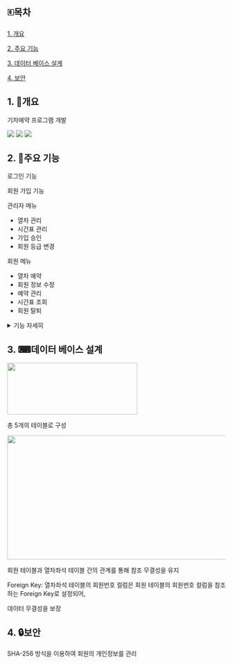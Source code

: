 ## 🗉목차
[1. 개요](#1-개요)

[2. 주요 기능](#2-주요-기능)

[3. 데이터 베이스 설계](#3-데이터-베이스-설계)

[4. 보안](#4-보안)

## 1. 🚄개요
기차예약 프로그램 개발

<img src="https://img.shields.io/badge/-C%23-000000?logo=Csharp&style=flat&logo=Csharp&logoColor=white"/> <img src="https://img.shields.io/badge/dotnet-512BD4?style=for-the-badge&logo=dotnet&logoColor=white"> <img src="https://img.shields.io/badge/oracle-F80000?style=for-the-badge&logo=oracle&logoColor=white">
## 2. 🔧주요 기능
로그인 기능

회원 가입 기능

관리자 메뉴
- 열차 관리
- 시간표 관리
- 가입 승인
- 회원 등급 변경

회원 메뉴
- 열차 예약
- 회원 정보 수정
- 예약 관리
- 시간표 조회
- 회원 탈퇴

<details>
<summary>기능 자세히</summary>
  
<img src="https://github.com/user-attachments/assets/c94f6b4b-b321-467e-a67d-cd569675f1c1" width="500" height="294"/>

로그인 화면

DB에 있는 아이디, 비밀번호와 일치 할 경우 로그인 성공

비밀번호는 SHA-256방식을 이용하여 암호화하여 보안

<img src="https://github.com/user-attachments/assets/d02815d8-06de-4b4e-9995-4c1c11e78fa0" width="500" height="294"/>

회원 가입 화면
  
<img src="https://github.com/user-attachments/assets/36aa490a-d413-401d-81bd-de3ae582a06d" width="500" height="294"/>

관리자 메뉴 화면

기차 시간표 및 열차 등록 

회원 가입 승인 및 등급 수정

이 메뉴에서 등록한 열차는 열차 테이블에 자동으로 입력

<img src="https://github.com/user-attachments/assets/644f37ae-522b-4c91-befb-dcd8676f465e" width="500" height="294"/>

회원 메뉴 화면

열차를 예약 및 조회/취소/수정

시간표만 조회도 가능

회원탈퇴 기능 구현

<img src="https://github.com/user-attachments/assets/1279d04e-3c3e-4f4d-ad8b-6df6bce392fe" width="500" height="294"/>

예매 화면

출발역과 도착역을 선택

예약 테이블을 조회

예약 가능한 시간만 선택이 가능

열차 선택 후 선택가능한 좌석중 원하는 좌석을 선택

이후 결제방법으로 예매

예매가 완료시 DB에 입력

이 후 조회 및 수정/취소 시

해당 테이블을 조회 후 수행.
</details>

## 3. ⌨데이터 베이스 설계
<img src="https://github.com/user-attachments/assets/542b55de-bce4-4db8-86ee-982550ebbc07" width="300" height="119"/>

총 5개의 테이블로 구성

<img src="https://github.com/user-attachments/assets/163f57f4-4c38-494b-95b6-6199efc2901f" width="541" height="286"/>

회원 테이블과 열차좌석 테이블 간의 관계를 통해 참조 무결성을 유지

Foreign Key:
열차좌석 테이블의 회원번호 컬럼은 회원 테이블의 회원번호 컬럼을 참조하는 Foreign Key로 설정되어, 

데이터 무결성을 보장

## 4. 🔒보안

SHA-256 방식을 이용하여 회원의 개인정보를 관리
